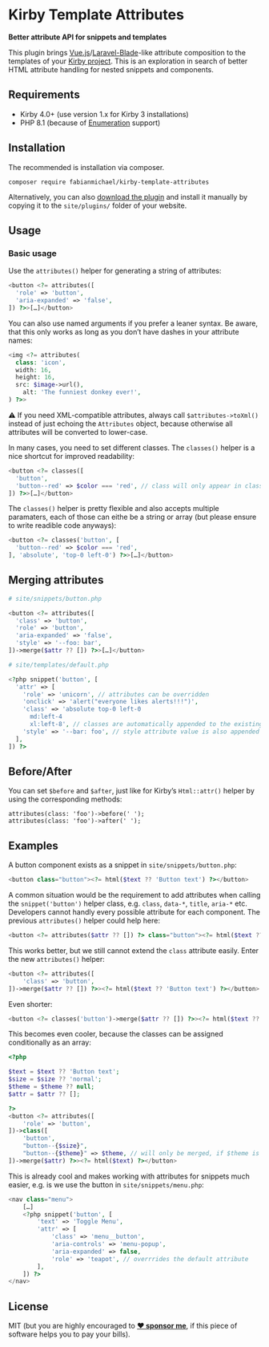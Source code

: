 # Kirby Template Attributes

**Better attribute API for snippets and templates**

This plugin brings [Vue.js](https://vuejs.org)/[Laravel-Blade](https://laravel.com/docs/9.x/blade#components)-like attribute composition to the templates of your [Kirby project](https://getkirby.com). This is an exploration in search of better HTML attribute handling for nested snippets and components.

## Requirements

- Kirby 4.0+ (use version 1.x for Kirby 3 installations)
- PHP 8.1 (because of [Enumeration](https://www.php.net/manual/en/language.types.enumerations.php) support)

## Installation

The recommended is installation via composer.

```
composer require fabianmichael/kirby-template-attributes
```

Alternatively, you can also [download the plugin](https://github.com/fabianmichael/kirby-template-attributes/archive/main.zip) and install it manually by copying it to the `site/plugins/` folder of your website.

## Usage

### Basic usage

Use the `attributes()` helper for generating a string of attributes:

```php
<button <?= attributes([
  'role' => 'button',
  'aria-expanded' => 'false',
]) ?>>[…]</button>
```
You can also use named arguments if you prefer a leaner syntax. Be aware, that this only works as long as you don’t have dashes in your attribute names:

```php 
<img <?= attributes(
  class: 'icon',
  width: 16,
  height: 16,
  src: $image->url(),
	alt: 'The funniest donkey ever!',
) ?>>
```

⚠️ If you need XML-compatible attributes, always call `$attributes->toXml()` instead of just echoing the `Attributes` object,
because otherwise all attributes will be converted to lower-case.

In many cases, you need to set different classes. The `classes()` helper is a nice shortcut for improved readability:

```php
<button <?= classes([
  'button',
  'button--red' => $color === 'red', // class will only appear in class attribute, if condition is true
]) ?>>[…]</button>
```

The `classes()` helper is pretty flexible and also accepts multiple paramaters, each of those can eithe be a string or array (but please ensure to write readible code anyways):

```php
<button <?= classes('button', [
  'button--red' => $color === 'red',
], 'absolute', 'top-0 left-0') ?>>[…]</button>
```

## Merging attributes

```php
# site/snippets/button.php

<button <?= attributes([
  'class' => 'button',
  'role' => 'button',
  'aria-expanded' => 'false',
  'style' => '--foo: bar',
])->merge($attr ?? []) ?>>[…]</button>

# site/templates/default.php

<?php snippet('button', [
  'attr' => [
    'role' => 'unicorn', // attributes can be overridden
    'onclick' => 'alert("everyone likes alerts!!!")',
    'class' => 'absolute top-0 left-0
      md:left-4
      xl:left-8', // classes are automatically appended to the existing attribute value and surplus whitespace is trimmed
    'style' => '--bar: foo', // style attribute value is also appended to the original value
  ],
]) ?>
```

## Before/After

You can set `$before` and `$after`, just like for Kirby’s `Html::attr()` helper by using the corresponding methods:

```
attributes(class: 'foo')->before(' ');
attributes(class: 'foo')->after(' ');
```

## Examples

A button component exists as a snippet in `site/snippets/button.php`:

```php
<button class="button"><?= html($text ?? 'Button text') ?></button>
```

A common situation would be the requirement to add attributes when calling the `snippet('button')` helper class, e.g. `class`, `data-*`, `title`, `aria-*` etc. Developers cannot handly every possible attribute for each component. The previous `attributes()` helper could help here:

```php
<button <?= attributes($attr ?? []) ?> class="button"><?= html($text ?? 'Button text') ?></button>
```

This works better, but we still cannot extend the `class` attribute easily. Enter the new `attributes()` helper:

```php
<button <?= attributes([
    'class' => 'button',
])->merge($attr ?? []) ?>><?= html($text ?? 'Button text') ?></button>
```

Even shorter:

```php
<button <?= classes('button')->merge($attr ?? []) ?>><?= html($text ?? 'Button text') ?></button>
```

This becomes even cooler, because the classes can be assigned conditionally as an array:

```php
<?php

$text = $text ?? 'Button text';
$size = $size ?? 'normal';
$theme = $theme ?? null;
$attr = $attr ?? [];

?>
<button <?= attributes([
    'role' => 'button',
])->class([
    'button',
    "button--{$size}",
    "button--{$theme}" => $theme, // will only be merged, if $theme is trueish
])->merge($attr) ?>><?= html($text) ?></button>
```

This is already cool and makes working with attributes for snippets much easier, e.g. is we use the button in `site/snippets/menu.php`:

```php
<nav class="menu">
    […]
    <?php snippet('button', [
        'text' => 'Toggle Menu',
        'attr' => [
            'class' => 'menu__button',
            'aria-controls' => 'menu-popup',
            'aria-expanded' => false,
            'role' => 'teapot', // overrrides the default attribute
        ],
    ]) ?>
</nav>
```


## License

MIT (but you are highly encouraged to **[❤️ sponsor me](https://github.com/sponsors/fabianmichael)**, if this piece of software helps you to pay your bills).
